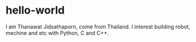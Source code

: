 # hello-world
I am Thanawat Jidsathaporn, come from Thailand. I interest building robot, mechine and etc with Python, C and C++. 
